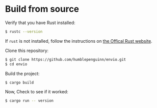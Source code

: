 # Build from source

Verify that you have Rust installed:

```sh
$ rustc --version
```

If `rust` is not installed, follow the instructions on [the Offical Rust website](https://www.rust-lang.org/tools/install).

Clone this repository:
```sh
$ git clone https://github.com/humblepenguinn/envio.git
$ cd envio
```

Build the project:

```sh
$ cargo build
```


Now, Check to see if it worked:
```sh
$ cargo run -- version
```


